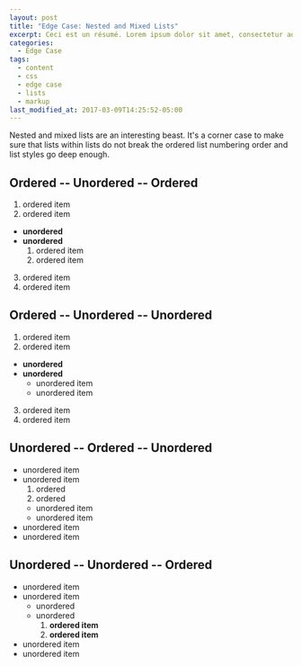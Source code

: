 ```yaml
---
layout: post
title: "Edge Case: Nested and Mixed Lists"
excerpt: Ceci est un résumé. Lorem ipsum dolor sit amet, consectetur adipiscing elit. Vivamus semper turpis lectus, at porttitor magna aliquam et. Nunc vitae laoreet ligula. Vestibulum pulvinar vehicula elit, interdum luctus augue consequat id. Sed pulvinar feugiat dui sed tincidunt. Phasellus a mauris a nisl sagittis tincidunt et sollicitudin enim. Nullam enim sem, mattis sit amet laoreet sit amet, molestie sed sem.
categories:
  - Edge Case
tags:
  - content
  - css
  - edge case
  - lists
  - markup
last_modified_at: 2017-03-09T14:25:52-05:00
---
```


Nested and mixed lists are an interesting beast. It's a corner case to make sure that lists within lists do not break the ordered list numbering order and list styles go deep enough.

## Ordered -- Unordered -- Ordered

1. ordered item
2. ordered item
  * **unordered**
  * **unordered**
    1. ordered item
    2. ordered item
3. ordered item
4. ordered item

## Ordered -- Unordered -- Unordered

1. ordered item
2. ordered item
  * **unordered**
  * **unordered**
    * unordered item
    * unordered item
3. ordered item
4. ordered item

## Unordered -- Ordered -- Unordered

* unordered item
* unordered item
  1. ordered
  2. ordered
    * unordered item
    * unordered item
* unordered item
* unordered item

## Unordered -- Unordered -- Ordered

* unordered item
* unordered item
  * unordered
  * unordered
    1. **ordered item**
    2. **ordered item**
* unordered item
* unordered item
